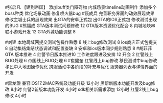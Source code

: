 #张启凡 【建到帝国】
添加buff类门障碍物
内城场景timeline动画制作
添加多个boss种类
优化场景动画
修复喷火器bug
#聂成兵 
完善职务界面的动效展现效果
修改主城士兵的展现效果
出GTA的安卓正式包
出GTA的IOS正式包
修改测试出现的BUG
#熊福成 
GTA版本测试问题修改                                            12
GTA版本资源优化配合                                             8 
内城地块串联小游戏开发                                        12
GTA外城功能调整                                                      8

#刘建 
本地局域网提交测试包操作熟悉	8
线上bug修改测试	8
ios商店正式包提交	8
自动集结集结状态调试和配置查缺	8
安卓和ios版本同步规则熟悉	8
#胡菲菲 
GTA 版本推进 4
红警节日版本推进10
工作进度跟进及安排   12
开会 2
红警线上BUG处理     6
帝国线上BUG处理      6
#崔健奎 
红警线上bug修改
移民测试中bug修改
移民中大地图操作优化
跨服活动中各阶段的补充与优化
服务器列表与详情界面的开发

#雷龙灏 
兼容IOS17.2MAC系统及功能升级 12小时
黑帮新版本功能开发及bug修改  8小时
红警2新版本功能开发 4小时
sdk相关新需求添加 12小时
红警2线上bug修改  4小时